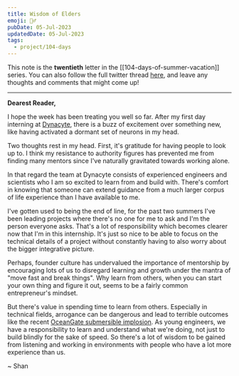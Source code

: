 ```yaml
---
title: Wisdom of Elders
emoji: 🧙‍♂
pubDate: 05-Jul-2023
updatedDate: 05-Jul-2023
tags:
  - project/104-days
---
```


This note is the **twentieth** letter in the [[104-days-of-summer-vacation]] series. You can also follow the full twitter thread [here](https://twitter.com/solderneer/status/1668911213810716672), and leave any thoughts and comments that might come up!

---

**Dearest Reader,**

I hope the week has been treating you well so far. After my first day interning at [Dynacyte](https://www.dynacyte.com/), there is a buzz of excitement over something new, like having activated a dormant set of neurons in my head.

Two thoughts rest in my head. First, it's gratitude for having people to look up to. I think my resistance to authority figures has prevented me from finding many mentors since I've naturally gravitated towards working alone.

In that regard the team at Dynacyte consists of experienced engineers and scientists who I am so excited to learn from and build with. There's comfort in knowing that someone can extend guidance from a much larger corpus of life experience than I have available to me. 

I've gotten used to being the end of line, for the past two summers I've been leading projects where there's no one for me to ask and I'm the person everyone asks. That's a lot of responsibility which becomes clearer now that I'm in this internship. It's just so nice to be able to focus on the technical details of a project without constantly having to also worry about the bigger integrative picture.

Perhaps, founder culture has undervalued the importance of mentorship by encouraging lots of us to disregard learning and growth under the mantra of "move fast and break things". Why learn from others, when you can start your own thing and figure it out, seems to be a fairly common entrepreneur's mindset.

But there's value in spending time to learn from others. Especially in technical fields, arrogance can be dangerous and lead to terrible outcomes like the recent [OceanGate submersible implosion](https://en.wikipedia.org/wiki/Titan_submersible_implosion). As young engineers, we have a responsibility to learn and understand what we're doing, not just to build blindly for the sake of speed. So there's a lot of wisdom to be gained from listening and working in environments with people who have a lot more experience than us.

~ Shan
